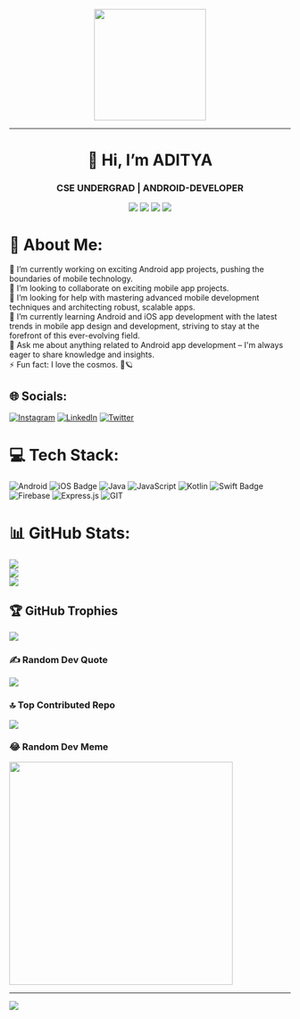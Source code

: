 <p align="center">
  <img src="https://github.com/thompsonemerson/thompsonemerson/raw/master/cover-thompson.png" height="200"/>
</p>
<hr>

<h1 align="center">👋 Hi, I’m ADITYA</h1>
<h3 align="center">CSE UNDERGRAD | ANDROID-DEVELOPER</h3>

<p align="center">
<img src="https://img.shields.io/badge/Age-21-blue?style=for-the-badge">
<img src="https://img.shields.io/badge/Focus-Android%20Development-brightgreen?style=for-the-badge&logo=android">
<img src="https://img.shields.io/badge/Lives-India-success?style=for-the-badge&logo=map">
<img src="https://img.shields.io/badge/Languages-English-brightgreen?style=for-the-badge&logo=language">
</p>

# 💫 About Me:
🔭 I’m currently working on exciting Android app projects, pushing the boundaries of mobile technology.<br>👯 I’m looking to collaborate on exciting mobile app projects.<br>🤝 I’m looking for help with mastering advanced mobile development techniques and architecting robust, scalable apps.<br>🌱 I’m currently learning Android and iOS app development with the latest trends in mobile app design and development, striving to stay at the forefront of this ever-evolving field.<br>💬 Ask me about anything related to Android app development – I'm always eager to share knowledge and insights.<br>⚡ Fun fact: I love the cosmos. 🔭🪐


## 🌐 Socials:
[![Instagram](https://img.shields.io/badge/Instagram-iadiraj-%23E4405F.svg?style=for-the-badge&logo=instagram&logoColor=white)](https://www.instagram.com/iadiraj/)
[![LinkedIn](https://img.shields.io/badge/LinkedIn-iadiraj-%230072b6.svg?style=for-the-badge&logo=linkedin&logoColor=white)](https://www.linkedin.com/in/iadiraj/)
[![Twitter](https://img.shields.io/badge/Twitter-iadiraj-%231DA1F2.svg?style=for-the-badge&logo=twitter&logoColor=white)](https://twitter.com/iadiraj)

# 💻 Tech Stack:
![Android](https://img.shields.io/badge/Android-3DDC84.svg?style=for-the-badge&logo=android&logoColor=white) 
![iOS Badge](https://img.shields.io/badge/iOS-%230167E6.svg?style=for-the-badge&logo=apple&logoColor=white) 
![Java](https://img.shields.io/badge/java-%23ED8B00.svg?style=for-the-badge&logo=openjdk&logoColor=white) 
![JavaScript](https://img.shields.io/badge/javascript-%23323330.svg?style=for-the-badge&logo=javascript&logoColor=%23F7DF1E) 
![Kotlin](https://img.shields.io/badge/kotlin-%237F52FF.svg?style=for-the-badge&logo=kotlin&logoColor=white) 
![Swift Badge](https://img.shields.io/badge/swift-%23FFAC45.svg?style=for-the-badge&logo=swift&logoColor=white) 
![Firebase](https://img.shields.io/badge/firebase-%23039BE5.svg?style=for-the-badge&logo=firebase) 
![Express.js](https://img.shields.io/badge/express.js-%23404d59.svg?style=for-the-badge&logo=express&logoColor=%2361DAFB) 
![GIT](https://img.shields.io/badge/Git-fc6d26?style=for-the-badge&logo=git&logoColor=white)

# 📊 GitHub Stats:
![](https://github-readme-stats.vercel.app/api?username=iadiraj&theme=react&hide_border=false&include_all_commits=false&count_private=false)<br/>
![](https://github-readme-streak-stats.herokuapp.com/?user=iadiraj&theme=react&hide_border=false)<br/>
![](https://github-readme-stats.vercel.app/api/top-langs/?username=iadiraj&theme=react&hide_border=false&include_all_commits=false&count_private=false&layout=compact)

## 🏆 GitHub Trophies
![](https://github-profile-trophy.vercel.app/?username=iadiraj&theme=radical&no-frame=false&no-bg=false&margin-w=4)

### ✍️ Random Dev Quote
![](https://quotes-github-readme.vercel.app/api?type=horizontal&theme=radical)

### 🔝 Top Contributed Repo
![](https://github-contributor-stats.vercel.app/api?username=iadiraj&limit=5&theme=dark&combine_all_yearly_contributions=true)

### 😂 Random Dev Meme
<img src='https://randommeme-five.vercel.app/' style="height: 400px;"/>

---
[![](https://visitcount.itsvg.in/api?id=iadiraj&icon=0&color=0)](https://visitcount.itsvg.in)

<!-- Proudly created with GPRM ( https://gprm.itsvg.in ) -->

